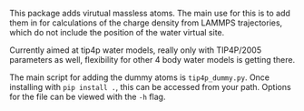 This package adds virutual massless atoms. The main use for this is to add them in for calculations of the charge density from LAMMPS trajectories, which do not include the position of the water virtual site.

Currently aimed at tip4p water models, really only with TIP4P/2005 parameters as well, flexibility for other 4 body water models is getting there.


The main script for adding the dummy atoms is `tip4p_dummy.py`. Once installing with `pip install .`, this can be accessed from your path. Options for the file can be viewed with the `-h` flag.
